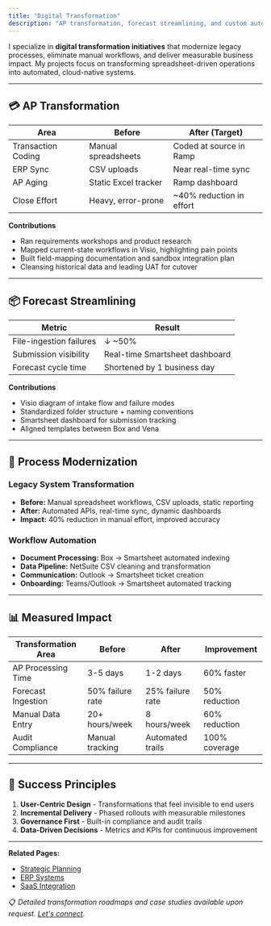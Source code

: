 ```yaml
---
title: "Digital Transformation"
description: "AP transformation, forecast streamlining, and custom automation solutions that modernize legacy processes and deliver measurable business impact."
---
```


I specialize in **digital transformation initiatives** that modernize legacy processes, eliminate manual workflows, and deliver measurable business impact. My projects focus on transforming spreadsheet-driven operations into automated, cloud-native systems.

---

## 💳 AP Transformation

| Area              | Before                | After (Target)            |
|-------------------|-----------------------|---------------------------|
| Transaction Coding| Manual spreadsheets   | Coded at source in Ramp   |
| ERP Sync          | CSV uploads           | Near real-time sync       |
| AP Aging          | Static Excel tracker  | Ramp dashboard            |
| Close Effort      | Heavy, error-prone    | ~40% reduction in effort  |

**Contributions**
- Ran requirements workshops and product research  
- Mapped current-state workflows in Visio, highlighting pain points  
- Built field-mapping documentation and sandbox integration plan  
- Cleansing historical data and leading UAT for cutover  

---

## 📦 Forecast Streamlining

| Metric                  | Result                        |
|-------------------------|-------------------------------|
| File-ingestion failures | ↓ ~50%                        |
| Submission visibility   | Real-time Smartsheet dashboard|
| Forecast cycle time     | Shortened by 1 business day   |

**Contributions**
- Visio diagram of intake flow and failure modes  
- Standardized folder structure + naming conventions  
- Smartsheet dashboard for submission tracking  
- Aligned templates between Box and Vena  

---

## 🔄 Process Modernization

### Legacy System Transformation
- **Before:** Manual spreadsheet workflows, CSV uploads, static reporting
- **After:** Automated APIs, real-time sync, dynamic dashboards
- **Impact:** 40% reduction in manual effort, improved accuracy

### Workflow Automation
- **Document Processing:** Box → Smartsheet automated indexing
- **Data Pipeline:** NetSuite CSV cleaning and transformation
- **Communication:** Outlook → Smartsheet ticket creation
- **Onboarding:** Teams/Outlook → Smartsheet automated tracking

---

## 📊 Measured Impact

| Transformation Area | Before | After | Improvement |
|-------------------|--------|-------|-------------|
| AP Processing Time | 3-5 days | 1-2 days | 60% faster |
| Forecast Ingestion | 50% failure rate | 25% failure rate | 50% reduction |
| Manual Data Entry | 20+ hours/week | 8 hours/week | 60% reduction |
| Audit Compliance | Manual tracking | Automated trails | 100% coverage |

---

## 🎯 Success Principles

1. **User-Centric Design** - Transformations that feel invisible to end users
2. **Incremental Delivery** - Phased rollouts with measurable milestones
3. **Governance First** - Built-in compliance and audit trails
4. **Data-Driven Decisions** - Metrics and KPIs for continuous improvement

---

**Related Pages:**  
- [Strategic Planning](/strategic-planning)
- [ERP Systems](/erp-systems)
- [SaaS Integration](/saas)  

📋 *Detailed transformation roadmaps and case studies available upon request. [Let's connect](/contact).*
